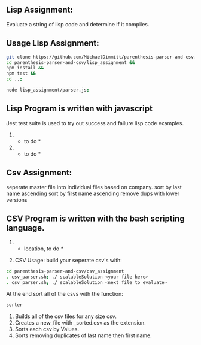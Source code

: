 ## Lisp Assignment:
Evaluate a string of lisp code and determine if it compiles.

## Usage Lisp Assignment:
```bash
git clone https://github.com/MichaelDimmitt/parenthesis-parser-and-csv.git &&
cd parenthesis-parser-and-csv/lisp_assignment &&
npm install &&
npm test &&
cd ..;

node lisp_assignment/parser.js;
```

## Lisp Program is written with javascript
Jest test suite is used to try out success and failure lisp code examples.

1) * to do *
2) * to do *

## Csv Assignment:
seperate master file into individual files based on company.
sort by last name ascending
sort by first name ascending
remove dups with lower versions

## CSV Program is written with the bash scripting language.

1) * location, to do *

0) CSV Usage: build your seperate csv's with:
```bash
cd parenthesis-parser-and-csv/csv_assignment
. csv_parser.sh; ./ scalableSolution <your file here>
. csv_parser.sh; ./ scalableSolution <next file to evaluate>
```
At the end sort all of the csvs with the function:
```bash
sorter
```

1) Builds all of the csv files for any size csv.
2) Creates a new_file with _sorted.csv as the extension.
3) Sorts each csv by Values.
4) Sorts removing duplicates of last name then first name.

